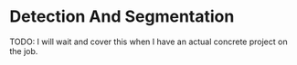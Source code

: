 # Detection And Segmentation

TODO: I will wait and cover this when I have an actual concrete project on the job.